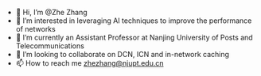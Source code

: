- 👋 Hi, I’m @Zhe Zhang
- 👀 I’m interested in leveraging AI techniques to improve the performance of networks
- 🌱 I’m currently an Assistant Professor at Nanjing University of Posts and Telecommunications
- 💞️ I’m looking to collaborate on DCN, ICN and in-network caching
- 📫 How to reach me zhezhang@njupt.edu.cn

<!---
Petrelli/Petrelli is a ✨ special ✨ repository because its `README.md` (this file) appears on your GitHub profile.
You can click the Preview link to take a look at your changes.
--->
